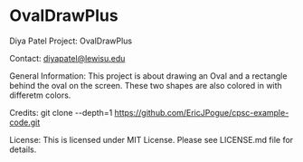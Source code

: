 # OvalDrawPlus

Diya Patel
Project: OvalDrawPlus

Contact: diyapatel@lewisu.edu

General Information: This project is about drawing an Oval and a rectangle behind the oval on the screen. These two shapes are also colored in with differetm colors. 

Credits: git clone --depth=1 https://github.com/EricJPogue/cpsc-example-code.git

License: This is licensed under MIT License. Please see LICENSE.md file for details.
